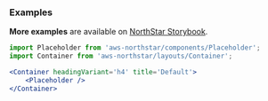 ### Examples

**More examples** are available on <a href="https://storybook.northstar.aws-prototyping.cloud/?path=/story/placeholder" target="_blank">NorthStar Storybook</a>.

```jsx
import Placeholder from 'aws-northstar/components/Placeholder';
import Container from 'aws-northstar/layouts/Container';

<Container headingVariant='h4' title='Default'>
    <Placeholder />
</Container>
```
